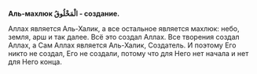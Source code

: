 **Аль-махлюк الْمَخْلُوقُ - создание.**

Аллах является Аль-Халик, а все остальное является махлюк: небо, земля,
арш и так далее. Всё это создал Аллах. Все творения создал Аллах, а Сам
Аллах является Аль-Халик, Создатель. И поэтому Его никто не создал, Его
не создали, потому что для Него нет начала и нет для Него конца.